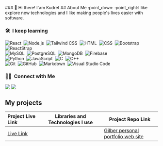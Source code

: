 

<div> 
### 👋 Hi there! I'am Kudret
## About Me :point_down:
:point_right:I like explore  new technologies and I like making people's lives easier with software.

### 🛠 &nbsp;I keep learning


![React](https://img.shields.io/badge/-React-05122A?style=flat&logo=react)&nbsp;
![Node.js](https://img.shields.io/badge/-Node.js-05122A?style=flat&logo=node.js)&nbsp;
![Tailwind CSS](https://img.shields.io/badge/-Tailwind_CSS-05122A?style=flat&logo=tailwind-css)&nbsp;
![HTML](https://img.shields.io/badge/-HTML5-05122A?style=flat&logo=html5)&nbsp;
![CSS](https://img.shields.io/badge/-CSS3-05122A?style=flat&logo=css3)&nbsp;
![Bootstrap](https://img.shields.io/badge/-Bootstrap-05122A?style=flat&logo=bootstrap)&nbsp;
![ReactStrap](https://img.shields.io/badge/-ReactStrap-05122A?style=flat&logo=bootstrap)&nbsp;\
![MySQL](https://img.shields.io/badge/-MySQL-05122A?style=flat&logo=mysql)&nbsp;
![PostgreSQL](https://img.shields.io/badge/-PostgreSQL-05122A?style=flat&logo=postgresql)&nbsp;
![MongoDB](https://img.shields.io/badge/-MongoDB-05122A?style=flat&logo=mongodb)&nbsp;
![Firebase](https://img.shields.io/badge/-Firebase-05122A?style=flat&logo=firebase)&nbsp;\
![Python](https://img.shields.io/badge/-Python-05122A?style=flat&logo=python)&nbsp;
![JavaScript](https://img.shields.io/badge/-JavaScript-05122A?style=flat&logo=javascript)&nbsp;
![C](https://img.shields.io/badge/-C-05122A?style=flat&logo=C&logoColor=A8B9CC)&nbsp;
![C++](https://img.shields.io/badge/-C++-05122A?style=flat&logo=C%2B%2B&logoColor=00599C)&nbsp;\
![Git](https://img.shields.io/badge/-Git-05122A?style=flat&logo=git)&nbsp;
![GitHub](https://img.shields.io/badge/-GitHub-05122A?style=flat&logo=github)&nbsp;
![Markdown](https://img.shields.io/badge/-Markdown-05122A?style=flat&logo=markdown)&nbsp;
![Visual Studio Code](https://img.shields.io/badge/-Visual%20Studio%20Code-05122A?style=flat&logo=visual-studio-code&logoColor=007ACC)&nbsp;

### 🤝🏻 &nbsp;Connect with Me

<p align="center">

<a href="https://www.linkedin.com/in/kudret-kirbiyik/"><img src="https://img.shields.io/badge/LinkedIn-0077B5?style=for-the-badge&logo=linkedin&logoColor=white"/></a>
<a href="mailto:kudretkrbyk@gmail.com"><img src="https://img.shields.io/badge/Gmail-D14836?style=for-the-badge&logo=gmail&logoColor=white"/></a>

</p>


## My projects
  Project Live Link       |Libraries and Technologies I use     | Project Repo Link   
:-------------------------|-------------------------|-------------------------
[Live Link](https://gilber.kudretkrbyk.com.tr/)|  | [Gilber personal portfolio web site ](https://github.com/kudretkrbyk/wordpressGilber)




</div>
